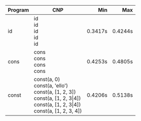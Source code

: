 Program | CNP | Min | Max
--- | --- | ---: | ---:
id | id<br/>id<br/>id<br/>id<br/>id | 0.3417s | 0.4244s
cons | cons<br/>cons<br/>cons<br/>cons | 0.4253s | 0.4805s
const | const(a, 0)<br/>const(a, 'ello')<br/>const(a, [1, 2, 3])<br/>const(a, [1, 2, 3\|4])<br/>const(a, [1, 2, 3\|4])<br/>const(a, [1, 2, 3, 4]) | 0.4206s | 0.5138s
